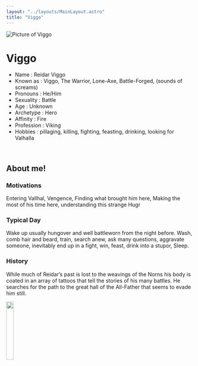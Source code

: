 ```yaml
---
layout: "../layouts/MainLayout.astro"
title: "Viggo"
---
```


<img id="ProfilePic" src="../images/Viggo.png" alt="Picture of Viggo">

# Viggo

- Name : Reidar Viggo
- Known as : Viggo, The Warrior, Lone-Axe, Battle-Forged, (sounds of screams)
- Pronouns : He/Him
- Sexuality : Battle
- Age : Unknown
- Archetype : Hero
- Affinity : Fire
- Profession : Viking
- Hobbies : pillaging, killing, fighting, feasting, drinking, looking for Valhalla

<br />

## About me!
### Motivations
Entering Vallhal, Vengence, Finding what brought him here, Making the most of his time here, understanding this strange Hugr
    
### Typical Day
Wake up usually hungover and well battleworn from the night before. Wash, comb hair and beard, train, search anew, ask many questions, aggravate someone, inevitably end up in a fight, win, feast, drink into a stupor, Sleep.
    
### History
While much of Reidar’s past is lost to the weavings of the Norns his body is coated in an array of tattoos that tell the stories of his many battles. He searches for the path to the great hall of the All-Father that seems to evade him still. 

<a href = "/Spectre/Viggo_sheet" >
    <img src = "../images/Viggo_sheet.jpg" width = 20%>
</a>